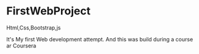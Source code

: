 # FirstWebProject
Html,Css,Bootstrap,js

It's My first Web development attempt. And this was build during a course ar Coursera
